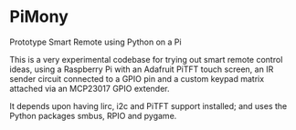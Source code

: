PiMony
======

Prototype Smart Remote using Python on a Pi

This is a very experimental codebase for trying out smart remote control ideas, using a Raspberry Pi
with an Adafruit PiTFT touch screen, an IR sender circuit connected to a GPIO pin and a custom keypad
matrix attached via an MCP23017 GPIO extender.

It depends upon having lirc, i2c and PiTFT support installed; and uses the Python packages smbus, RPIO
and pygame.
